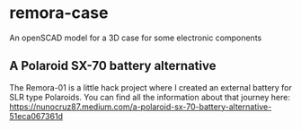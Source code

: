 # remora-case
An openSCAD model for a 3D case for some electronic components

## A Polaroid SX-70 battery alternative
The Remora-01 is a little hack project where I created an external battery for SLR type Polaroids. You can find all the information about that journey here: https://nunocruz87.medium.com/a-polaroid-sx-70-battery-alternative-51eca067361d
